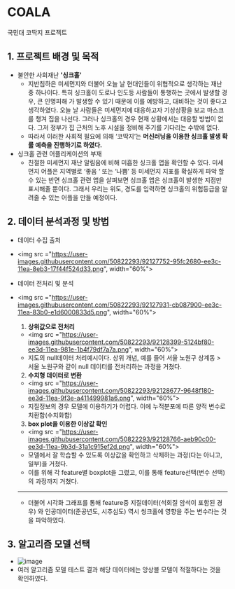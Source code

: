 # COALA
국민대 코딱지 프로젝트

## 1. 프로젝트 배경 및 목적

  - 불안한 사회재난 __'싱크홀'__
    - 지반침하은 미세먼지와 더불어 오늘 날 현대인들이 위협적으로 생각하는 재난 중 하나이다. 특히 싱크홀이 도로나 인도등 사람들이 통행하는 곳에서 발생할 경우, 큰 인명피해 
  가 발생할 수 있기 때문에 이를 예방하고, 대비하는 것이 좋다고 생각하였다. 오늘 날 사람들은 미세먼지에 대응하고자 기상상황을 보고 마스크를 챙겨 집을 나선다. 그러나 
  싱크홀의 경우 현재 상황에서는 대응할 방법이 없다. 그저 정부가 집 근처의 노후 시설을 정비해 주기를 기다리는 수밖에 없다. 
    - 따라서 이러한 사회적 필요에 의해 ‘코딱지’는 __머신러닝을 이용한 싱크홀 발생 확률 예측을 진행하기로 하였다.__
  - 싱크홀 관련 어플리케이션의 부재 
    - 친절한 미세먼지 재난 알림음에 비해 미흡한 싱크홀 앱을 확인할 수 있다. 미세먼지 어플은 지역별로 ‘좋음 ‘ 또는 ‘나쁨’ 등 미세먼지 지표를 확실하게 파악 할 수 있는 반면 싱크홀 관련 앱을 살펴보면 싱크홀 앱은 싱크홀이 발생한 지점만 표시해줄 뿐이다. 그래서 우리는 위도, 경도를 입력하면 싱크홀의 위험등급을 알려줄 수 있는 어플을 만들 예정이다. 

  

## 2. 데이터 분석과정 및 방법

- 데이터 수집 출처
- <img src ="https://user-images.githubusercontent.com/50822293/92127752-95fc2680-ee3c-11ea-8eb3-17f44f524d33.png", width="60%"></img>
- 데이터 전처리 및 분석
- <img src ="https://user-images.githubusercontent.com/50822293/92127931-cb087900-ee3c-11ea-83b0-e1d6000833d5.png", width="60%"></img>

  
  1. __상위값으로 전처리__  
    - <img src ="https://user-images.githubusercontent.com/50822293/92128399-5124bf80-ee3d-11ea-981e-1b4f79df7a7a.png", width="60%"></img>
    - 지도의 null데이터 처리예시이다. 상위 개념, 예를 들어 서울 노원구 상계동 > 서울 노원구와 같이 null 데이터를 전처리하는 과정을 거쳤다.
  2. __수치형 데이터로 변환__
    - <img src ="https://user-images.githubusercontent.com/50822293/92128677-9648f180-ee3d-11ea-9f3e-a411499981a6.png", width="60%"></img>
    - 지질정보의 경우 모델에 이용하기가 어렵다. 이에 누적분포에 따른 양적 변수로 치환함(수치화함)
  3. __box plot을 이용한 이상값 확인__
    - <img src ="https://user-images.githubusercontent.com/50822293/92128766-aeb90c00-ee3d-11ea-9b3d-31a1c915ef2d.png", width="60%"></img>
    - 모델에서 잘 학습할 수 있도록 이상값을 확인하고 삭제하는 과정(다는 아니고, 일부)을 거쳤다.
    - 이를 위해 각 feature별 boxplot을 그렸고, 이를 통해 feature선택(변수 선택)의 과정까지 거쳤다.

    ***
    - 더불어 시각화 그래프를 통해 feature중 지질데이터(석회질 암석이 포함된 경우) 와 인공데이터(준공년도, 시추심도) 역시 씽크홀에 영향을 주는 변수라는 것을 파악하였다.
    
## 3. 알고리즘 모델 선택

- ![image](https://user-images.githubusercontent.com/50822293/92129297-49b1e600-ee3e-11ea-839d-1196a257729d.png)
- 여러 알고리즘 모델 테스트 결과 해당 데이터에는 앙상블 모델이 적절하다는 것을 확인하였다. 
